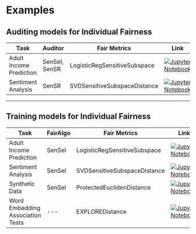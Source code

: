 # Examples


## Auditing models for Individual Fairness
| Task      | Auditor | Fair Metrics | Link |
| ----------- | ----------- | ----------- | ----------- |
| Adult Income Prediction      | SenSeI, SenSR |  LogisticRegSensitiveSubspace | [![Jupyter Notebook](https://img.shields.io/badge/Jupyter-Notebook-orange?style=for-the-badge&logo=Jupyter)](./adult-income-prediction/adult_income_prediction.ipynb)       |
| Sentiment Analysis   | SenSR | SVDSensitiveSubspaceDistance |  [![Jupyter Notebook](https://img.shields.io/badge/Jupyter-Notebook-orange?style=for-the-badge&logo=Jupyter)](./sentiment-analysis/sentiment_analysis_demo.ipynb)        |

-------

## Training models for Individual Fairness
| Task      | FairAlgo | Fair Metrics | Link |
| ----------- | ----------- | ----------- | ----------- |
| Adult Income Prediction      | SenSeI |  LogisticRegSensitiveSubspace | [![Jupyter Notebook](https://img.shields.io/badge/Jupyter-Notebook-orange?style=for-the-badge&logo=Jupyter)](./adult-income-prediction/adult_income_prediction.ipynb)       |
| Sentiment Analysis   | SenSeI | SVDSensitiveSubspaceDistance |  [![Jupyter Notebook](https://img.shields.io/badge/Jupyter-Notebook-orange?style=for-the-badge&logo=Jupyter)](./sentiment-analysis/sentiment_analysis_demo.ipynb)        |
| Synthetic Data   | SenSeI | ProtectedEuclidenDistance | [![Jupyter Notebook](https://img.shields.io/badge/Jupyter-Notebook-orange?style=for-the-badge&logo=Jupyter)](./synthetic-data/synthetic_data_demo.ipynb)        |
| Word Embedding Association Tests | --- |  EXPLOREDistance  | [![Jupyter Notebook](https://img.shields.io/badge/Jupyter-Notebook-orange?style=for-the-badge&logo=Jupyter)](./word-embedding-association-test/weat-explore.ipynb)        |
